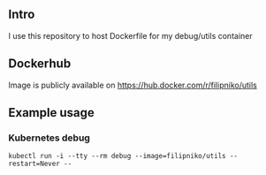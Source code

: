 ## Intro

I use this repository to host Dockerfile for my debug/utils container


## Dockerhub
Image is publicly available on https://hub.docker.com/r/filipniko/utils


## Example usage
### Kubernetes debug
```cli
kubectl run -i --tty --rm debug --image=filipniko/utils --restart=Never --
```
